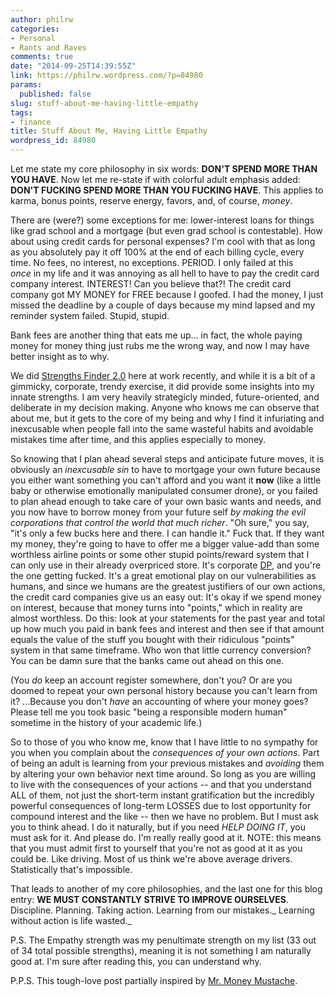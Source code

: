 ```yaml
---
author: philrw
categories:
- Personal
- Rants and Raves
comments: true
date: "2014-09-25T14:39:55Z"
link: https://philrw.wordpress.com/?p=84980
params:
  published: false
slug: stuff-about-me-having-little-empathy
tags:
- finance
title: Stuff About Me, Having Little Empathy
wordpress_id: 84980
---
```


Let me state my core philosophy in six words: **DON'T SPEND MORE THAN YOU HAVE**. Now let me re-state if with colorful adult emphasis added: **DON'T FUCKING SPEND MORE THAN YOU FUCKING HAVE**. This applies to karma, bonus points, reserve energy, favors, and, of course, _money_.

There are (were?) some exceptions for me: lower-interest loans for things like grad school and a mortgage (but even grad school is contestable). How about using credit cards for personal expenses? I'm cool with that as long as you absolutely pay it off 100% at the end of each billing cycle, every time. No fees, no interest, no exceptions. PERIOD. I only failed at this _once_ in my life and it was annoying as all hell to have to pay the credit card company interest. INTEREST! Can you believe that?! The credit card company got MY MONEY for FREE because I goofed. I had the money, I just missed the deadline by a couple of days because my mind lapsed and my reminder system failed. Stupid, stupid.

Bank fees are another thing that eats me up... in fact, the whole paying money for money thing just rubs me the wrong way, and now I may have better insight as to why.<!--more-->

We did [Strengths Finder 2.0](http://www.strengthsfinder.com/) here at work recently, and while it is a bit of a gimmicky, corporate, trendy exercise, it did provide some insights into my innate strengths. I am very heavily strategicly minded, future-oriented, and deliberate in my decision making. Anyone who knows me can observe that about me, but it gets to the core of my being and why I find it infuriating and inexcusable when people fall into the same wasteful habits and avoidable mistakes time after time, and this applies especially to money.

So knowing that I plan ahead several steps and anticipate future moves, it is obviously an _inexcusable sin_ to have to mortgage your own future because you either want something you can't afford and you want it **now** (like a little baby or otherwise emotionally manipulated consumer drone), or you failed to plan ahead enough to take care of your own basic wants and needs, and you now have to borrow money from your future self _by making the evil corporations that control the world that much richer_. "Oh sure," you say, "it's only a few bucks here and there. I can handle it." Fuck that. If they want my money, they're going to have to offer me a bigger value-add than some worthless airline points or some other stupid points/reward system that I can only use in their already overpriced store. It's corporate [DP](http://www.urbandictionary.com/define.php?term=dp), and you're the one getting fucked. It's a great emotional play on our vulnerabilities as humans, and since we humans are the greatest justifiers of our own actions, the credit card companies give us an easy out: It's okay if we spend money on interest, because that money turns into "points," which in reality are almost worthless. Do this: look at your statements for the past year and total up how much you paid in bank fees and interest and then see if that amount equals the value of the stuff you bought with their ridiculous "points" system in that same timeframe. Who won that little currency conversion? You can be damn sure that the banks came out ahead on this one.

(You _do_ keep an account register somewhere, don't you? Or are you doomed to repeat your own personal history because you can't learn from it? ...Because you don't _have_ an accounting of where your money goes? Please tell me you took basic "being a responsible modern human" sometime in the history of your academic life.)

So to those of you who know me, know that I have little to no sympathy for you when you complain about the _consequences of your own actions_. Part of being an adult is learning from your previous mistakes and _avoiding_ them by altering your own behavior next time around. So long as you are willing to live with the consequences of your actions -- and that you understand ALL of them, not just the short-term instant gratification but the incredibly powerful consequences of long-term LOSSES due to lost opportunity for compound interest and the like -- then we have no problem. But I must ask you to think ahead. I do it naturally, but if you need _HELP DOING IT_, you must ask for it. And please do. I'm really really good at it. NOTE: this means that you must admit first to yourself that you're not as good at it as you could be. Like driving. Most of us think we're above average drivers. Statistically that's impossible.

That leads to another of my core philosophies, and the last one for this blog entry: **WE MUST CONSTANTLY STRIVE TO IMPROVE OURSELVES**. Discipline. Planning. Taking action. Learning from our mistakes._ Learning without action is life wasted._

P.S. The Empathy strength was my penultimate strength on my list (33 out of 34 total possible strengths), meaning it is not something I am naturally good at. I'm sure after reading this, you can understand why.

P.P.S. This tough-love post partially inspired by [Mr. Money Mustache](http://www.mrmoneymustache.com/).
